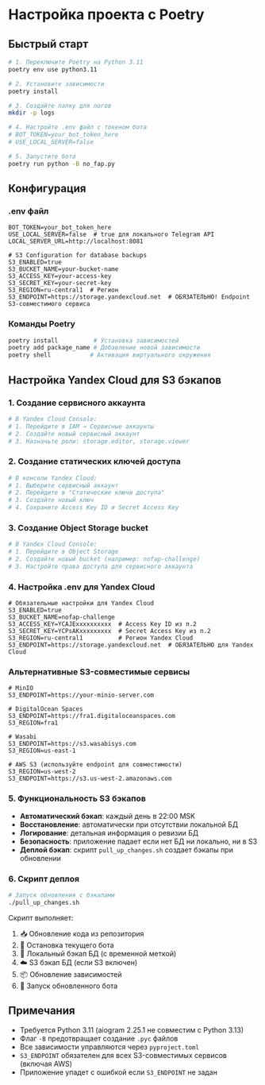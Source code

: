 # Настройка проекта с Poetry

## Быстрый старт

```bash
# 1. Переключите Poetry на Python 3.11
poetry env use python3.11

# 2. Установите зависимости
poetry install

# 3. Создайте папку для логов
mkdir -p logs

# 4. Настройте .env файл с токеном бота
# BOT_TOKEN=your_bot_token_here
# USE_LOCAL_SERVER=false

# 5. Запустите бота
poetry run python -B no_fap.py
```

## Конфигурация

### .env файл
```env
BOT_TOKEN=your_bot_token_here
USE_LOCAL_SERVER=false  # true для локального Telegram API
LOCAL_SERVER_URL=http://localhost:8081

# S3 Configuration for database backups
S3_ENABLED=true
S3_BUCKET_NAME=your-bucket-name
S3_ACCESS_KEY=your-access-key
S3_SECRET_KEY=your-secret-key
S3_REGION=ru-central1  # Регион
S3_ENDPOINT=https://storage.yandexcloud.net  # ОБЯЗАТЕЛЬНО! Endpoint S3-совместимого сервиса
```

### Команды Poetry
```bash
poetry install          # Установка зависимостей
poetry add package_name # Добавление новой зависимости
poetry shell           # Активация виртуального окружения
```

## Настройка Yandex Cloud для S3 бэкапов

### 1. Создание сервисного аккаунта
```bash
# В Yandex Cloud Console:
# 1. Перейдите в IAM → Сервисные аккаунты
# 2. Создайте новый сервисный аккаунт
# 3. Назначьте роли: storage.editor, storage.viewer
```

### 2. Создание статических ключей доступа
```bash
# В консоли Yandex Cloud:
# 1. Выберите сервисный аккаунт
# 2. Перейдите в "Статические ключи доступа"
# 3. Создайте новый ключ
# 4. Сохраните Access Key ID и Secret Access Key
```

### 3. Создание Object Storage bucket
```bash
# В Yandex Cloud Console:
# 1. Перейдите в Object Storage
# 2. Создайте новый bucket (например: nofap-challenge)
# 3. Настройте права доступа для сервисного аккаунта
```

### 4. Настройка .env для Yandex Cloud
```env
# Обязательные настройки для Yandex Cloud
S3_ENABLED=true
S3_BUCKET_NAME=nofap-challenge
S3_ACCESS_KEY=YCAJExxxxxxxxxx  # Access Key ID из п.2
S3_SECRET_KEY=YCPsAKxxxxxxxxx  # Secret Access Key из п.2
S3_REGION=ru-central1          # Регион Yandex Cloud
S3_ENDPOINT=https://storage.yandexcloud.net  # ОБЯЗАТЕЛЬНО для Yandex Cloud
```

### Альтернативные S3-совместимые сервисы
```env
# MinIO
S3_ENDPOINT=https://your-minio-server.com

# DigitalOcean Spaces
S3_ENDPOINT=https://fra1.digitaloceanspaces.com
S3_REGION=fra1

# Wasabi
S3_ENDPOINT=https://s3.wasabisys.com
S3_REGION=us-east-1

# AWS S3 (используйте endpoint для совместимости)
S3_REGION=us-west-2
S3_ENDPOINT=https://s3.us-west-2.amazonaws.com
```

### 5. Функциональность S3 бэкапов
- **Автоматический бэкап**: каждый день в 22:00 MSK
- **Восстановление**: автоматически при отсутствии локальной БД
- **Логирование**: детальная информация о ревизии БД
- **Безопасность**: приложение падает если нет БД ни локально, ни в S3
- **Деплой бэкап**: скрипт `pull_up_changes.sh` создает бэкапы при обновлении

### 6. Скрипт деплоя
```bash
# Запуск обновления с бэкапами
./pull_up_changes.sh
```

Скрипт выполняет:
1. 📥 Обновление кода из репозитория
2. 🛑 Остановка текущего бота
3. 💾 Локальный бэкап БД (с временной меткой)
4. ☁️ S3 бэкап БД (если S3 включен)
5. 📦 Обновление зависимостей
6. 🚀 Запуск обновленного бота

## Примечания

- Требуется Python 3.11 (aiogram 2.25.1 не совместим с Python 3.13)
- Флаг `-B` предотвращает создание `.pyc` файлов
- Все зависимости управляются через `pyproject.toml`
- `S3_ENDPOINT` обязателен для всех S3-совместимых сервисов (включая AWS)
- Приложение упадет с ошибкой если `S3_ENDPOINT` не задан
